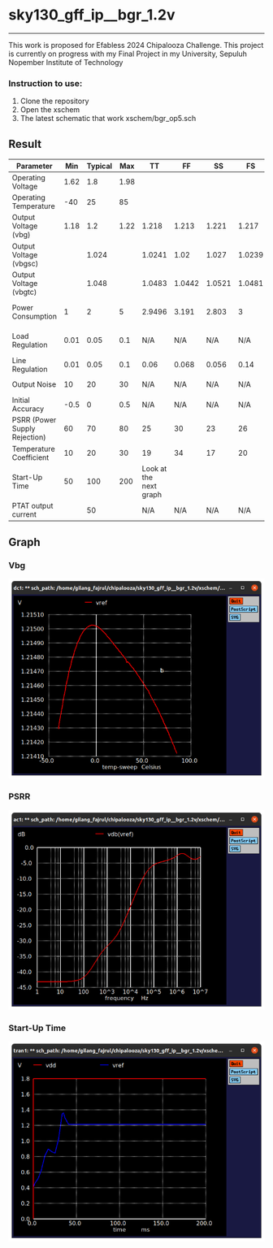 # sky130_gff_ip__bgr_1.2v
-------------------------------------------------------------
This work is proposed for Efabless 2024 Chipalooza Challenge. This project is currently on progress with my Final Project in my University, Sepuluh Nopember Institute of Technology

### Instruction to use:
1. Clone the repository
2. Open the xschem
3. The latest schematic that work xschem/bgr_op5.sch

## Result
| Parameter                | Min   | Typical | Max   | TT      | FF      | SS      | FS      | SF      | Unit      | Notes                           |
|--------------------------|-------|---------|-------|---------|---------|---------|---------|---------|-----------|---------------------------------|
| Operating Voltage        | 1.62  | 1.8     | 1.98  |         |         |         |         |         |           |                                 |
| Operating Temperature    | -40   | 25      | 85    |         |         |         |         |         | °C        |                                 |
| Output Voltage (vbg)     | 1.18  | 1.2     | 1.22  | 1.218   | 1.213   | 1.221   | 1.217   | 1.218   | V         | After trim                      |
| Output Voltage (vbgsc)   |       | 1.024   |       | 1.0241  | 1.02    | 1.027   | 1.0239  | 1.0244  | V         | For precision DAC reference     |
| Output Voltage (vbgtc)   |       | 1.048   |       | 1.0483  | 1.0442  | 1.0521  | 1.0481  | 1.0486  | V         | For thermocouple reference      |
| Power Consumption        | 1     | 2       | 5     | 2.9496  | 3.191   | 2.803   | 3       | 2.912   | µA        | Measured at 3.3V and 25°C       |
| Load Regulation          | 0.01  | 0.05    | 0.1   | N/A     | N/A     | N/A     | N/A     | N/A     | %         | Load current 200nA to 1µA       |
| Line Regulation          | 0.01  | 0.05    | 0.1   | 0.06    | 0.068   | 0.056   | 0.14    | 0.02    | %         |                                 |
| Output Noise             | 10    | 20      | 30    | N/A     | N/A     | N/A     | N/A     | N/A     | nV/√Hz    | At 0.1–10 Hz                    |
| Initial Accuracy         | -0.5  | 0       | 0.5   | N/A     | N/A     | N/A     | N/A     | N/A     | %         |                                 |
| PSRR (Power Supply Rejection) | 60   | 70      | 80    | 25      | 30      | 23      | 26      | 26      | dB        | At 1kHz                         |
| Temperature Coefficient  | 10    | 20      | 30    | 19      | 34      | 17      | 20      | 28      | ppm/°C    |                                 |
| Start-Up Time            | 50    | 100     | 200   | Look at the next graph | | | | | µs        |                                 |
| PTAT output current      |       | 50      |       | N/A     | N/A     | N/A     | N/A     | N/A     | nA        |                                 |


## Graph
### Vbg
![Vbg](https://github.com/gilangfajrul/sky130_gff_ip__bgr_1.2v/blob/main/docs/vbg.png)
### PSRR
![PSRR](https://github.com/gilangfajrul/sky130_gff_ip__bgr_1.2v/blob/main/docs/PSRR.png)
### Start-Up Time
![Startuptime](https://github.com/gilangfajrul/sky130_gff_ip__bgr_1.2v/blob/main/docs/Start-time.png)


